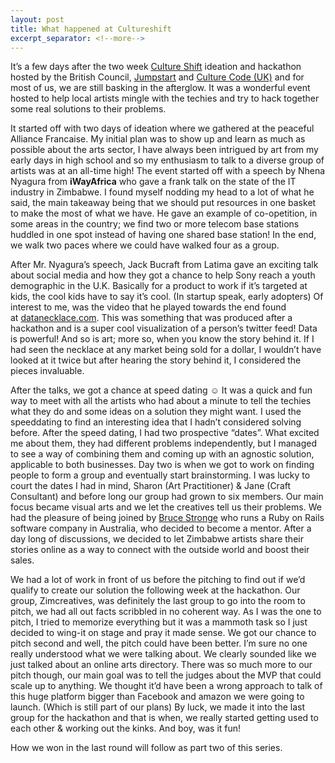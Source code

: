 ```yaml
---
layout: post
title: What happened at Cultureshift
excerpt_separator: <!--more-->
---
```


It’s a few days after the two week [Culture Shift](http://creativeconomy.britishcouncil.org/creative-entrepreneurship/culture-shift/) ideation and hackathon hosted by the British Council, [Jumpstart](http://www.jumpstart.co.zw/) and [Culture Code (UK)](http://www.culturecode.co.uk/) and for most of us, we are still basking in the afterglow. It was a wonderful event hosted to help local artists mingle with the techies and try to hack together some real solutions to their problems.
 <!--more-->
It started off with two days of ideation where we gathered at the peaceful Alliance Francaise. My initial plan was to show up and learn as much as possible about the arts sector, I have always been intrigued by art from my early days in high school and so my enthusiasm to talk to a diverse group of artists was at an all-time high! The event started off with a speech by Nhena Nyagura from **iWayAfrica** who gave a frank talk on the state of the IT industry in Zimbabwe. I found myself nodding my head to a lot of what he said, the main takeaway being that we should put resources in one basket to make the most of what we have. He gave an example of co-opetition, in some areas in the country; we find two or more telecom base stations huddled in one spot instead of having one shared base station! In the end, we walk two paces where we could have walked four as a group.

After Mr. Nyagura’s speech, Jack Bucraft from Latima gave an exciting talk about social media and how they got a chance to help Sony reach a youth demographic in the U.K. Basically for a product to work if it’s targeted at kids, the cool kids have to say it’s cool. (In startup speak, early adopters) Of interest to me, was the video that he played towards the end found at [datanecklace.com](http://www.datanecklace.com/). This was something that was produced after a hackathon and is a super cool visualization of a person’s twitter feed! Data is powerful! And so is art; more so, when you know the story behind it. If I had seen the necklace at any market being sold for a dollar, I wouldn’t have looked at it twice but after hearing the story behind it, I considered the pieces invaluable.

After the talks, we got a chance at speed dating ☺ It was a quick and fun way to meet with all the artists who had about a minute to tell the techies what they do and some ideas on a solution they might want. I used the speeddating to find an interesting idea that I hadn’t considered solving before. After the speed dating, I had two prospective “dates”. What excited me about them, they had different problems independently, but I managed to see a way of combining them and coming up with an agnostic solution, applicable to both businesses. Day two is when we got to work on finding people to form a group and eventually start brainstorming. I was lucky to court the dates I had in mind, Sharon (Art Practitioner) & Jane (Craft Consultant) and before long our group had grown to six members. Our main focus became visual arts and we let the creatives tell us their problems. We had the pleasure of being joined by [Bruce Stronge](https://twitter.com/brucestronge) who runs a Ruby on Rails software company in Australia, who decided to become a mentor. After a day long of discussions, we decided to let Zimbabwe artists share their stories online as a way to connect with the outside world and boost their sales.

We had a lot of work in front of us before the pitching to find out if we’d qualify to create our solution the following week at the hackathon. Our group, Zimcreatives, was definitely the last group to go into the room to pitch, we had all out facts scribbled in no coherent way. As I was the one to pitch, I tried to memorize everything but it was a mammoth task so I just decided to wing-it on stage and pray it made sense. We got our chance to pitch second and well, the pitch could have been better. I’m sure no one really understood what we were talking about. We clearly sounded like we just talked about an online arts directory. There was so much more to our pitch though, our main goal was to tell the judges about the MVP that could scale up to anything. We thought it’d have been a wrong approach to talk of this huge platform bigger than Facebook and amazon we were going to launch. (Which is still part of our plans) By luck, we made it into the last group for the hackathon and that is when, we really started getting used to each other & working out the kinks. And boy, was it fun!

How we won in the last round will follow as part two of this series.